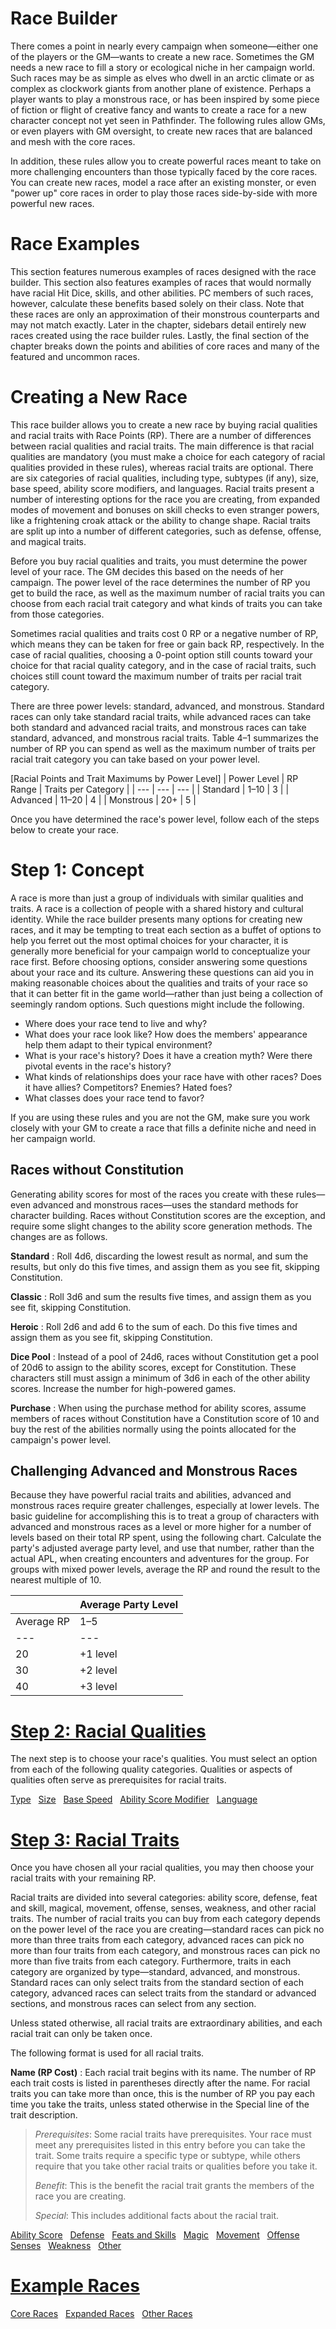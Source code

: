 # Race Builder

There comes a point in nearly every campaign when someone—either one of the players or the GM—wants to create a new race. Sometimes the GM needs a new race to fill a story or ecological niche in her campaign world. Such races may be as simple as elves who dwell in an arctic climate or as complex as clockwork giants from another plane of existence. Perhaps a player wants to play a monstrous race, or has been inspired by some piece of fiction or flight of creative fancy and wants to create a race for a new character concept not yet seen in Pathfinder. The following rules allow GMs, or even players with GM oversight, to create new races that are balanced and mesh with the core races.

In addition, these rules allow you to create powerful races meant to take on more challenging encounters than those typically faced by the core races. You can create new races, model a race after an existing monster, or even "power up" core races in order to play those races side-by-side with more powerful new races.

# Race Examples

This section features numerous examples of races designed with the race builder. This section also features examples of races that would normally have racial Hit Dice, skills, and other abilities. PC members of such races, however, calculate these benefits based solely on their class. Note that these races are only an approximation of their monstrous counterparts and may not match exactly. Later in the chapter, sidebars detail entirely new races created using the race builder rules. Lastly, the final section of the chapter breaks down the points and abilities of core races and many of the featured and uncommon races.

# Creating a New Race

This race builder allows you to create a new race by buying racial qualities and racial traits with Race Points (RP). There are a number of differences between racial qualities and racial traits. The main difference is that racial qualities are mandatory (you must make a choice for each category of racial qualities provided in these rules), whereas racial traits are optional. There are six categories of racial qualities, including type, subtypes (if any), size, base speed, ability score modifiers, and languages. Racial traits present a number of interesting options for the race you are creating, from expanded modes of movement and bonuses on skill checks to even stranger powers, like a frightening croak attack or the ability to change shape. Racial traits are split up into a number of different categories, such as defense, offense, and magical traits.

Before you buy racial qualities and traits, you must determine the power level of your race. The GM decides this based on the needs of her campaign. The power level of the race determines the number of RP you get to build the race, as well as the maximum number of racial traits you can choose from each racial trait category and what kinds of traits you can take from those categories.

Sometimes racial qualities and traits cost 0 RP or a negative number of RP, which means they can be taken for free or gain back RP, respectively. In the case of racial qualities, choosing a 0-point option still counts toward your choice for that racial quality category, and in the case of racial traits, such choices still count toward the maximum number of traits per racial trait category.

There are three power levels: standard, advanced, and monstrous. Standard races can only take standard racial traits, while advanced races can take both standard and advanced racial traits, and monstrous races can take standard, advanced, and monstrous racial traits. Table 4–1 summarizes the number of RP you can spend as well as the maximum number of traits per racial trait category you can take based on your power level.

[Racial Points and Trait Maximums by Power Level]
| Power Level | RP Range | Traits per Category |
| --- | --- | --- |
| Standard | 1–10 | 3 |
| Advanced | 11–20 | 4 |
| Monstrous | 20+ | 5 |

Once you have determined the race's power level, follow each of the steps below to create your race.

# Step 1: Concept

A race is more than just a group of individuals with similar qualities and traits. A race is a collection of people with a shared history and cultural identity. While the race builder presents many options for creating new races, and it may be tempting to treat each section as a buffet of options to help you ferret out the most optimal choices for your character, it is generally more beneficial for your campaign world to conceptualize your race first. Before choosing options, consider answering some questions about your race and its culture. Answering these questions can aid you in making reasonable choices about the qualities and traits of your race so that it can better fit in the game world—rather than just being a collection of seemingly random options. Such questions might include the following.

- Where does your race tend to live and why? 
- What does your race look like? How does the members' appearance help them adapt to their typical environment? 
- What is your race's history? Does it have a creation myth? Were there pivotal events in the race's history?
- What kinds of relationships does your race have with other races? Does it have allies? Competitors? Enemies? Hated foes? 
- What classes does your race tend to favor? 

If you are using these rules and you are not the GM, make sure you work closely with your GM to create a race that fills a definite niche and need in her campaign world.

## Races without Constitution

Generating ability scores for most of the races you create with these rules—even advanced and monstrous races—uses the standard methods for character building. Races without Constitution scores are the exception, and require some slight changes to the ability score generation methods. The changes are as follows.

**Standard** : Roll 4d6, discarding the lowest result as normal, and sum the results, but only do this five times, and assign them as you see fit, skipping Constitution.

**Classic** : Roll 3d6 and sum the results five times, and assign them as you see fit, skipping Constitution.

**Heroic** : Roll 2d6 and add 6 to the sum of each. Do this five times and assign them as you see fit, skipping Constitution.

**Dice Pool** : Instead of a pool of 24d6, races without Constitution get a pool of 20d6 to assign to the ability scores, except for Constitution. These characters still must assign a minimum of 3d6 in each of the other ability scores. Increase the number for high-powered games.

**Purchase** : When using the purchase method for ability scores, assume members of races without Constitution have a Constitution score of 10 and buy the rest of the abilities normally using the points allocated for the campaign's power level.

## Challenging Advanced and Monstrous Races

Because they have powerful racial traits and abilities, advanced and monstrous races require greater challenges, especially at lower levels. The basic guideline for accomplishing this is to treat a group of characters with advanced and monstrous races as a level or more higher for a number of levels based on their total RP spent, using the following chart. Calculate the party's adjusted average party level, and use that number, rather than the actual APL, when creating encounters and adventures for the group. For groups with mixed power levels, average the RP and round the result to the nearest multiple of 10.

| | Average Party Level |
| --- | --- |
| Average RP | 1–5 | 6–10 | 11–15 | 16–20 |
| --- | --- | --- | --- | --- |
| 20 | +1 level | +0 level | +0 level | +0 level |
| 30 | +2 level | +1 level | +0 level | +0 level |
| 40 | +3 level | +2 level | +1 level | +0 level |

# [Step 2: Racial Qualities](/pathfinderRPG/prd/advancedRaceGuide/raceBuilder/racialQualities.html)

The next step is to choose your race's qualities. You must select an option from each of the following quality categories. Qualities or aspects of qualities often serve as prerequisites for racial traits.

[Type](/pathfinderRPG/prd/advancedRaceGuide/raceBuilder/racialQualities.html#_type-quality)   [Size](/pathfinderRPG/prd/advancedRaceGuide/raceBuilder/racialQualities.html#_size-quality)   [Base Speed](/pathfinderRPG/prd/advancedRaceGuide/raceBuilder/racialQualities.html#_base-speed-quality)   [Ability Score Modifier](/pathfinderRPG/prd/advancedRaceGuide/raceBuilder/racialQualities.html#_ability-score-modifier-quality)   [Language](/pathfinderRPG/prd/advancedRaceGuide/raceBuilder/racialQualities.html#_language-quality)

# [Step 3: Racial Traits](/pathfinderRPG/prd/advancedRaceGuide/raceBuilder/racialTraits.html)

Once you have chosen all your racial qualities, you may then choose your racial traits with your remaining RP.

Racial traits are divided into several categories: ability score, defense, feat and skill, magical, movement, offense, senses, weakness, and other racial traits. The number of racial traits you can buy from each category depends on the power level of the race you are creating—standard races can pick no more than three traits from each category, advanced races can pick no more than four traits from each category, and monstrous races can pick no more than five traits from each category. Furthermore, traits in each category are organized by type—standard, advanced, and monstrous. Standard races can only select traits from the standard section of each category, advanced races can select traits from the standard or advanced sections, and monstrous races can select from any section.

Unless stated otherwise, all racial traits are extraordinary abilities, and each racial trait can only be taken once.

The following format is used for all racial traits.

**Name (RP Cost)** : Each racial trait begins with its name. The number of RP each trait costs is listed in parentheses directly after the name. For racial traits you can take more than once, this is the number of RP you pay each time you take the traits, unless stated otherwise in the Special line of the trait description.

> _Prerequisites_: Some racial traits have prerequisites. Your race must meet any prerequisites listed in this entry before you can take the trait. Some traits require a specific type or subtype, while others require that you take other racial traits or qualities before you take it.
> 
> _Benefit_: This is the benefit the racial trait grants the members of the race you are creating.
> 
> _Special_: This includes additional facts about the racial trait.

[Ability Score](/pathfinderRPG/prd/advancedRaceGuide/raceBuilder/racialTraits.html#_ability-score-racial-traits)   [Defense](/pathfinderRPG/prd/advancedRaceGuide/raceBuilder/racialTraits.html#_defense-racial-traits)   [Feats and Skills](/pathfinderRPG/prd/advancedRaceGuide/raceBuilder/racialTraits.html#_feat-and-skill-racial-traits)   [Magic](/pathfinderRPG/prd/advancedRaceGuide/raceBuilder/racialTraits.html#_magical-racial-traits)   [Movement](/pathfinderRPG/prd/advancedRaceGuide/raceBuilder/racialTraits.html#_movement-racial-traits)   [Offense](/pathfinderRPG/prd/advancedRaceGuide/raceBuilder/racialTraits.html#_offense-racial-traits)   [Senses](/pathfinderRPG/prd/advancedRaceGuide/raceBuilder/racialTraits.html#_senses-racial-traits)   [Weakness](/pathfinderRPG/prd/advancedRaceGuide/raceBuilder/racialTraits.html#_weakness-racial-traits)   [Other](/pathfinderRPG/prd/advancedRaceGuide/raceBuilder/racialTraits.html#_other-racial-traits)

# [Example Races](/pathfinderRPG/prd/advancedRaceGuide/raceBuilder/exampleRaces.html)

[Core Races](/pathfinderRPG/prd/advancedRaceGuide/raceBuilder/exampleRaces.html#_core-race-examples)   [Expanded Races](/pathfinderRPG/prd/advancedRaceGuide/raceBuilder/exampleRaces.html#_expanded-race-examples)   [Other Races](/pathfinderRPG/prd/advancedRaceGuide/raceBuilder/exampleRaces.html#_other-race-examples)

